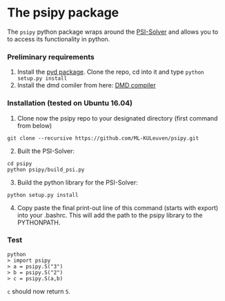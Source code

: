 # The psipy package
The `psipy` python package wraps around the [PSI-Solver](http://psisolver.org/) and allows you to to access its functionality in python.

### Preliminary requirements ###
1. Install the [pyd package](https://github.com/ariovistus/pyd). Clone the repo, cd into it and type `python setup.py install`
2. Install the dmd comiler from here: [DMD compiler](https://dlang.org/download.html#dmd)

### Installation (tested on Ubuntu 16.04) ###


1. Clone now the psipy repo to your designated directory (first command from below)
```
git clone --recursive https://github.com/ML-KULeuven/psipy.git
```
2. Built the PSI-Solver:
```
cd psipy
python psipy/build_psi.py
```
3. Build the python library for the PSI-Solver:
```
python setup.py install
```
4. Copy paste the final print-out line of this command (starts with export) into your .bashrc. This will add the path to the psipy library to the PYTHONPATH.

### Test ###
```
python
> import psipy
> a = psipy.S("3")
> b = psipy.S("2")
> c = psipy.S(a,b)
```
`c` should now return `5`.
